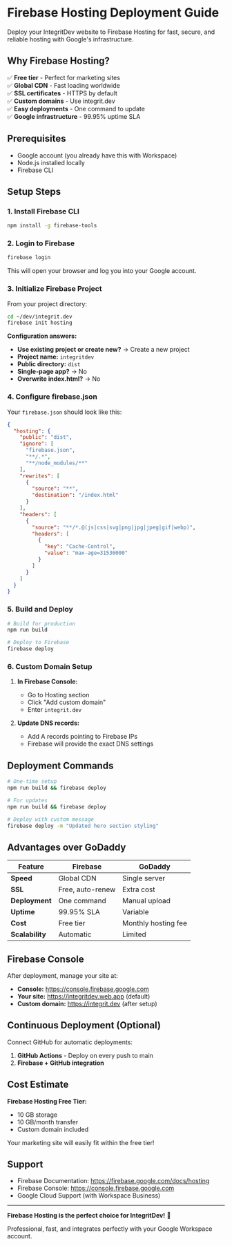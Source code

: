 # Firebase Hosting Deployment Guide

Deploy your IntegritDev website to Firebase Hosting for fast, secure, and reliable hosting with Google's infrastructure.

## Why Firebase Hosting?

✅ **Free tier** - Perfect for marketing sites  
✅ **Global CDN** - Fast loading worldwide  
✅ **SSL certificates** - HTTPS by default  
✅ **Custom domains** - Use integrit.dev  
✅ **Easy deployments** - One command to update  
✅ **Google infrastructure** - 99.95% uptime SLA  

## Prerequisites

- Google account (you already have this with Workspace)
- Node.js installed locally
- Firebase CLI

## Setup Steps

### 1. Install Firebase CLI

```bash
npm install -g firebase-tools
```

### 2. Login to Firebase

```bash
firebase login
```

This will open your browser and log you into your Google account.

### 3. Initialize Firebase Project

From your project directory:

```bash
cd ~/dev/integrit.dev
firebase init hosting
```

**Configuration answers:**
- **Use existing project or create new?** → Create a new project
- **Project name:** `integritdev`
- **Public directory:** `dist`
- **Single-page app?** → No
- **Overwrite index.html?** → No

### 4. Configure firebase.json

Your `firebase.json` should look like this:

```json
{
  "hosting": {
    "public": "dist",
    "ignore": [
      "firebase.json",
      "**/.*",
      "**/node_modules/**"
    ],
    "rewrites": [
      {
        "source": "**",
        "destination": "/index.html"
      }
    ],
    "headers": [
      {
        "source": "**/*.@(js|css|svg|png|jpg|jpeg|gif|webp)",
        "headers": [
          {
            "key": "Cache-Control",
            "value": "max-age=31536000"
          }
        ]
      }
    ]
  }
}
```

### 5. Build and Deploy

```bash
# Build for production
npm run build

# Deploy to Firebase
firebase deploy
```

### 6. Custom Domain Setup

1. **In Firebase Console:**
   - Go to Hosting section
   - Click "Add custom domain"
   - Enter `integrit.dev`

2. **Update DNS records:**
   - Add A records pointing to Firebase IPs
   - Firebase will provide the exact DNS settings

## Deployment Commands

```bash
# One-time setup
npm run build && firebase deploy

# For updates
npm run build && firebase deploy

# Deploy with custom message
firebase deploy -m "Updated hero section styling"
```

## Advantages over GoDaddy

| Feature | Firebase | GoDaddy |
|---------|----------|---------|
| **Speed** | Global CDN | Single server |
| **SSL** | Free, auto-renew | Extra cost |
| **Deployment** | One command | Manual upload |
| **Uptime** | 99.95% SLA | Variable |
| **Cost** | Free tier | Monthly hosting fee |
| **Scalability** | Automatic | Limited |

## Firebase Console

After deployment, manage your site at:
- **Console:** https://console.firebase.google.com
- **Your site:** https://integritdev.web.app (default)
- **Custom domain:** https://integrit.dev (after setup)

## Continuous Deployment (Optional)

Connect GitHub for automatic deployments:

1. **GitHub Actions** - Deploy on every push to main
2. **Firebase + GitHub integration**

## Cost Estimate

**Firebase Hosting Free Tier:**
- 10 GB storage
- 10 GB/month transfer
- Custom domain included

Your marketing site will easily fit within the free tier!

## Support

- Firebase Documentation: https://firebase.google.com/docs/hosting
- Firebase Console: https://console.firebase.google.com
- Google Cloud Support (with Workspace Business)

---

**Firebase Hosting is the perfect choice for IntegritDev!** 🚀

Professional, fast, and integrates perfectly with your Google Workspace account.